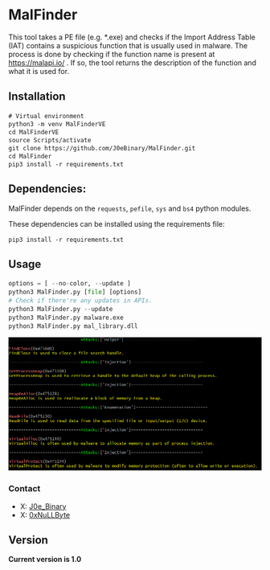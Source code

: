# MalFinder
This tool takes a PE file (e.g. *.exe) and checks if the Import Address Table (IAT) contains a suspicious function that is usually used in malware.
The process is done by checking if the function name is present at https://malapi.io/ . If so, the tool returns the description of the function and what it is used for.

## Installation

```
# Virtual environment
python3 -m venv MalFinderVE
cd MalFinderVE
source Scripts/activate
git clone https://github.com/J0eBinary/MalFinder.git
cd MalFinder
pip3 install -r requirements.txt
```
## Dependencies:

MalFinder depends on the `requests`, `pefile`, `sys` and `bs4` python modules.

These dependencies can be installed using the requirements file:
```
pip3 install -r requirements.txt
```

## Usage
```python
options = [ --no-color, --update ]
python3 MalFinder.py [file] [options]
# Check if there're any updates in APIs.
python3 MalFinder.py --update
python3 MalFinder.py malware.exe 
python3 MalFinder.py mal_library.dll
```

![Alt text](img/scan.png)

### Contact 
* X: [J0e_Binary](https://twitter.com/j0e_Binary)
* X: [0xNuLLByte](https://twitter.com/0xNuLLByte)

## Version
**Current version is 1.0**
